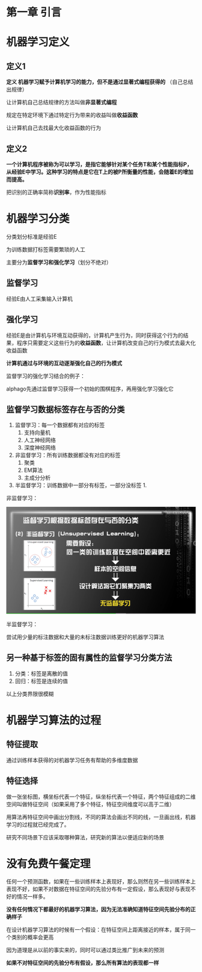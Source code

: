 # 第一章 引言

# 机器学习定义

## 定义1

**定义 机器学习赋予计算机学习的能力，但不是通过显著式编程获得的** （自己总结出规律）

让计算机自己总结规律的方法叫做**非显著式编程**

规定在特定环境下通过特定行为带来的收益叫做**收益函数**

让计算机自己去找最大化收益函数的行为

## 定义2

**一个计算机程序被称为可以学习，是指它能够针对某个任务T和某个性能指标P，从经验E中学习。这种学习的特点是它在T上的被P所衡量的性能，会随着E的增加而提高。**

把识别的正确率简称**识别率**，作为性能指标

# 机器学习分类

分类划分标准是经验E

为训练数据打标签需要繁琐的人工

主要分为**监督学习和强化学习**（划分不绝对）

## 监督学习

经验E由人工采集输入计算机

## 强化学习

经验E是由计算机与环境互动获得的，计算机产生行为，同时获得这个行为的结果，程序只需要定义这些行为的**收益函数**，让计算机改变自己的行为模式去最大化收益函数

**计算机通过与环境的互动逐渐强化自己的行为模式**

监督学习的强化学习结合的例子：

alphago先通过监督学习获得一个初始的围棋程序，再用强化学习强化它

## 监督学习数据标签存在与否的分类

1. 监督学习：每一个数据都有对应的标签
    1. 支持向量机
    2. 人工神经网络
    3. 深度神经网络
2. 非监督学习：所有训练数据都没有对应的标签
    1. 聚类
    2. EM算法
    3. 主成分分析
3. 半监督学习：训练数据中一部分有标签，一部分没标签
    1. 

非监督学习：

![%E7%AC%AC%E4%B8%80%E7%AB%A0%20%E5%BC%95%E8%A8%80%20deba156dab994720ba159017d15044b6/Untitled.png](%E7%AC%AC%E4%B8%80%E7%AB%A0%20%E5%BC%95%E8%A8%80%20deba156dab994720ba159017d15044b6/Untitled.png)

半监督学习：

尝试用少量的标注数据和大量的未标注数据训练更好的机器学习算法

## 另一种基于标签的固有属性的监督学习分类方法

1. 分类：标签是离散的值
2. 回归：标签是连续的值

以上分类界限很模糊

# 机器学习算法的过程

## 特征提取

通过训练样本获得的对机器学习任务有帮助的多维度数据

## 特征选择

做一张坐标图，横坐标代表一个特征，纵坐标代表一个特征，两个特征组成的二维空间叫做特征空间（如果采用了多个特征，特征空间维度可以高于二维）

用算法再特征空间中画出分割线，不同的算法会画出不同的线，一旦画出线，机器学习的过程就已经完成了。

研究不同场景下应该采取哪种算法，研究新的算法以便适应新的场景

# 没有免费午餐定理

任何一个预测函数，如果在一些训练样本上表现好，那么则然在另一些训练样本上表现不好，如果不对数据在特征空间的先验分布有一定假设，那么表现好与表现不好的情况一样多。

**没有任何情况下都最好的机器学习算法，因为无法准确知道特征空间先验分布的正确样子**

在设计机器学习算法的时候有一个假设：在特征空间上距离接近的样本，属于同一个类别的概率会更高

因为道理是从以前的事实来的，同时可以通过类比推广到未来的预测

**如果不对特征空间的先验分布有假设，那么所有算法的表现都一样**